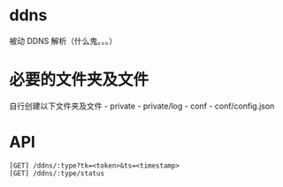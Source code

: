 # ddns
被动 DDNS 解析（什么鬼。。。）

# 必要的文件夹及文件
自行创建以下文件夹及文件
	- private
	- private/log
	- conf
	- conf/config.json


# API
	[GET] /ddns/:type?tk=<token>&ts=<timestamp>
	[GET] /ddns/:type/status